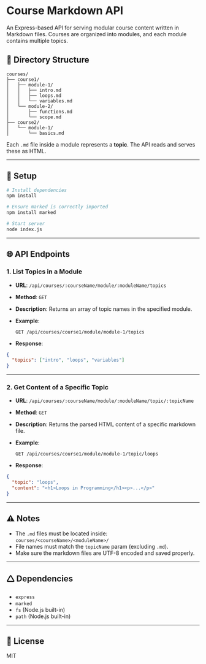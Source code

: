 # Course Markdown API

An Express-based API for serving modular course content written in Markdown files. Courses are organized into modules, and each module contains multiple topics.

## 📁 Directory Structure

```
courses/
├── course1/
│   ├── module-1/
│   │   ├── intro.md
│   │   ├── loops.md
│   │   └── variables.md
│   └── module-2/
│       ├── functions.md
│       └── scope.md
├── course2/
│   └── module-1/
│       └── basics.md
```

Each `.md` file inside a module represents a **topic**. The API reads and serves these as HTML.

---

## 🚀 Setup

```bash
# Install dependencies
npm install

# Ensure marked is correctly imported
npm install marked

# Start server
node index.js
```

---

## 🌐 API Endpoints

### 1. **List Topics in a Module**

* **URL**: `/api/courses/:courseName/module/:moduleName/topics`

* **Method**: `GET`

* **Description**: Returns an array of topic names in the specified module.

* **Example**:

  ```
  GET /api/courses/course1/module/module-1/topics
  ```

* **Response**:

```json
{
  "topics": ["intro", "loops", "variables"]
}
```

---

### 2. **Get Content of a Specific Topic**

* **URL**: `/api/courses/:courseName/module/:moduleName/topic/:topicName`

* **Method**: `GET`

* **Description**: Returns the parsed HTML content of a specific markdown file.

* **Example**:

  ```
  GET /api/courses/course1/module/module-1/topic/loops
  ```

* **Response**:

```json
{
  "topic": "loops",
  "content": "<h1>Loops in Programming</h1><p>...</p>"
}
```

---

## ⚠️ Notes

* The `.md` files must be located inside:
  `courses/<courseName>/<moduleName>/`
* File names must match the `topicName` param (excluding `.md`).
* Make sure the markdown files are UTF-8 encoded and saved properly.

---

## 🛆 Dependencies

* `express`
* `marked`
* `fs` (Node.js built-in)
* `path` (Node.js built-in)

---

## 📄 License

MIT

